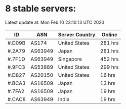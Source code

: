 # 8 stable servers:

Latest update at: Mon Feb 10 23:10:13 UTC 2020

| ID | ASN | Server Country | Online |
| -- | --- | -------------- | ------ |
| #.D09B | AS174 | United States | 281 hrs |
| #.2A79 | AS63949 | Japan | 281 hrs |
| #.7F1D | AS63949 | Singapore | 452 hrs |
| #.9FC3 | AS53889 | United States | 299 hrs |
| #.D827 | AS20150 | United States | 16 hrs |
| #.BCA3 | AS16509 | Japan | 13 hrs |
| #.7FA2 | AS16509 | Japan | 19 hrs |
| #.CAC8 | AS63949 | India | 19 hrs |

